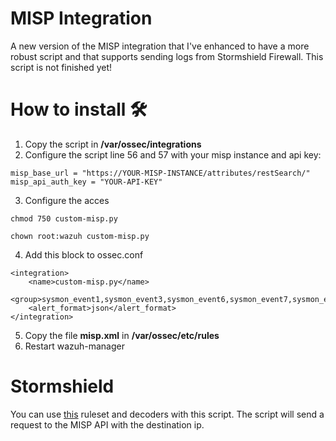 # MISP Integration
A new version of the MISP integration that I've enhanced to have a more robust script and that supports sending logs from Stormshield Firewall.
This script is not finished yet!

# How to install 🛠️
1. Copy the script in **/var/ossec/integrations**
2. Configure the script line 56 and 57 with your misp instance and api key:
```
misp_base_url = "https://YOUR-MISP-INSTANCE/attributes/restSearch/"
misp_api_auth_key = "YOUR-API-KEY"
```
3. Configure the acces
```
chmod 750 custom-misp.py
```
```
chown root:wazuh custom-misp.py
```
4. Add this block to ossec.conf
```
<integration>
    <name>custom-misp.py</name>
    <group>sysmon_event1,sysmon_event3,sysmon_event6,sysmon_event7,sysmon_event_15,sysmon_event_22,syscheck,stormshield</group>
    <alert_format>json</alert_format>
</integration>
```
5. Copy the file **misp.xml** in **/var/ossec/etc/rules**
6. Restart wazuh-manager

# Stormshield
You can use [this](https://github.com/FryggFR/Wazuh-Stormshield/tree/master) ruleset and decoders with this script.
The script will send a request to the MISP API with the destination ip.
